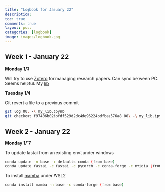 ```yaml
---
title: "Logbook for January 22"
description: 
toc: true
comments: true
layout: post
categories: [logbook]
image: images/logbook.jpg
---
```




## Week 1 - January 22

**Monday 1/3**

Will try to use [Zotero](https://www.zotero.org) for managing research papers. Can sync between PC. Seems helpful. My [lib](https://www.zotero.org/guillaumeramelet/library)

**Tuesday 1/4**

Git revert a file to a previous commit

```bash
git log 00\ -\ my_lib.ipynb
git checkout f97406b026bfdf529d2dc4de96224bdfbaa576a8 00\ -\ my_lib.ipynb
```

## Week 2 - January 22

**Monday 1/17**

To update fastai from an existing envt under windows

```bash
conda update -n base -c defaults conda (from base)
conda update fastai -c fastai -c pytorch -c conda-forge -c nvidia (from fastai)
```

To install [mamba](https://github.com/mamba-org/mamba) under WSL2

```bash
conda install mamba -n base -c conda-forge (from base)
```

